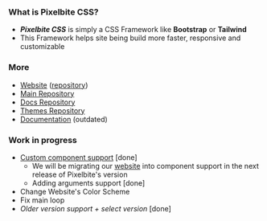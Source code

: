 <!--
![img](https://raw.githubusercontent.com/Pixelbite-CSS/.github/main/banner-yellow.png)
-->

### What is Pixelbite CSS?
- ***Pixelbite CSS*** is simply a CSS Framework like **Bootstrap** or **Tailwind**
- This Framework helps site being build more faster, responsive and customizable

### More
- [Website](https://pixelbite-css.github.io) ([repository](https://github.com/Pixelbite-CSS/Pixelbite-CSS.github.io))
- [Main Repository](https://github.com/Pixelbite-CSS/pixelbite-css)
- [Docs Repository](https://github.com/Pixelbite-CSS/docs-repo)
- [Themes Repository](https://github.com/Pixelbite-CSS/themes)
- [Documentation](https://github.com/Pixelbite-CSS/.github/blob/main/profile/documentation.md) (outdated)


### Work in progress
- [Custom component support](https://github.com/Pixelbite-CSS/custom-component-test) [done]
  - We will be migrating our [website](https://pixelbite-css.github.io) into component support in the next release of Pixelbite's version
  - Adding arguments support [done]
- Change Website's Color Scheme
- Fix main loop
- _Older version support + select version_ [done]

